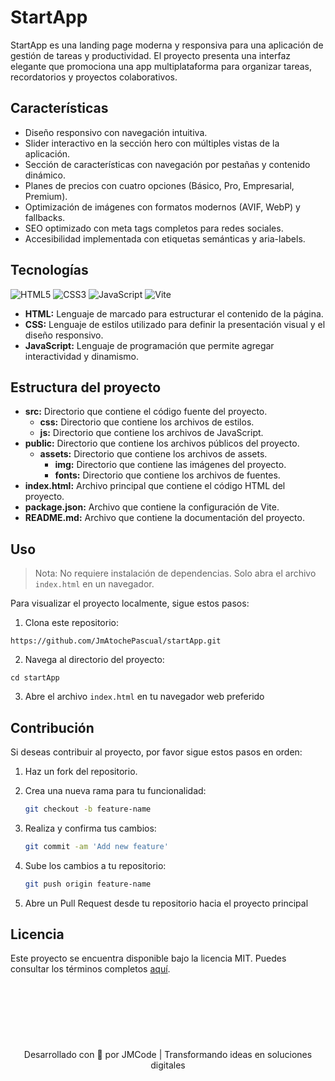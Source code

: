 # StartApp

StartApp es una landing page moderna y responsiva para una aplicación de gestión de tareas y productividad. El proyecto presenta una interfaz elegante que promociona una app multiplataforma para organizar tareas, recordatorios y proyectos colaborativos.

## Características

- Diseño responsivo con navegación intuitiva.
- Slider interactivo en la sección hero con múltiples vistas de la aplicación.
- Sección de características con navegación por pestañas y contenido dinámico.
- Planes de precios con cuatro opciones (Básico, Pro, Empresarial, Premium).
- Optimización de imágenes con formatos modernos (AVIF, WebP) y fallbacks.
- SEO optimizado con meta tags completos para redes sociales.
- Accesibilidad implementada con etiquetas semánticas y aria-labels.

## Tecnologías

![HTML5](https://img.shields.io/badge/html5-%23E34F26.svg?style=for-the-badge&logo=html5&logoColor=white)
![CSS3](https://img.shields.io/badge/css3-%231572B6.svg?style=for-the-badge&logo=css3&logoColor=white)
![JavaScript](https://img.shields.io/badge/javascript-%23323330.svg?style=for-the-badge&logo=javascript&logoColor=%23F7DF1E)
![Vite](https://img.shields.io/badge/vite-%23646CFF.svg?style=for-the-badge&logo=vite&logoColor=white)

- **HTML:** Lenguaje de marcado para estructurar el contenido de la página.
- **CSS:** Lenguaje de estilos utilizado para definir la presentación visual y el diseño responsivo.
- **JavaScript:** Lenguaje de programación que permite agregar interactividad y dinamismo.

## Estructura del proyecto

- **src:** Directorio que contiene el código fuente del proyecto.
  - **css:** Directorio que contiene los archivos de estilos.
  - **js:** Directorio que contiene los archivos de JavaScript.
- **public:** Directorio que contiene los archivos públicos del proyecto.
  - **assets:** Directorio que contiene los archivos de assets.
    - **img:** Directorio que contiene las imágenes del proyecto.
    - **fonts:** Directorio que contiene los archivos de fuentes.
- **index.html:** Archivo principal que contiene el código HTML del proyecto.
- **package.json:** Archivo que contiene la configuración de Vite.
- **README.md:** Archivo que contiene la documentación del proyecto.

## Uso

> Nota: No requiere instalación de dependencias. Solo abra el archivo `index.html` en un navegador.

Para visualizar el proyecto localmente, sigue estos pasos:

1. Clona este repositorio:

```
https://github.com/JmAtochePascual/startApp.git
```

2. Navega al directorio del proyecto:

```
cd startApp
```

3. Abre el archivo `index.html` en tu navegador web preferido

## Contribución

Si deseas contribuir al proyecto, por favor sigue estos pasos en orden:

1. Haz un fork del repositorio.

2. Crea una nueva rama para tu funcionalidad:
   ```bash
   git checkout -b feature-name
   ```
3. Realiza y confirma tus cambios:
   ```bash
   git commit -am 'Add new feature'
   ```
4. Sube los cambios a tu repositorio:
   ```bash
   git push origin feature-name
   ```
5. Abre un Pull Request desde tu repositorio hacia el proyecto principal

## Licencia

Este proyecto se encuentra disponible bajo la licencia MIT. Puedes consultar los términos completos [aquí](https://opensource.org/licenses/MIT).

<p align="center" style="margin-top: 120px;">Desarrollado con 🤍 por JMCode | Transformando ideas en soluciones digitales</p>
